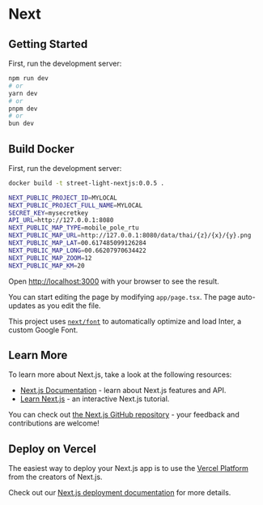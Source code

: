 # Next

## Getting Started

First, run the development server:

```bash
npm run dev
# or
yarn dev
# or
pnpm dev
# or
bun dev
```

## Build Docker

First, run the development server:

```bash
docker build -t street-light-nextjs:0.0.5 .
```

```bash
NEXT_PUBLIC_PROJECT_ID=MYLOCAL
NEXT_PUBLIC_PROJECT_FULL_NAME=MYLOCAL
SECRET_KEY=mysecretkey
API_URL=http://127.0.0.1:8080
NEXT_PUBLIC_MAP_TYPE=mobile_pole_rtu
NEXT_PUBLIC_MAP_URL=http://127.0.0.1:8080/data/thai/{z}/{x}/{y}.png
NEXT_PUBLIC_MAP_LAT=00.617485099126284
NEXT_PUBLIC_MAP_LONG=00.66207970634422
NEXT_PUBLIC_MAP_ZOOM=12
NEXT_PUBLIC_MAP_KM=20
```

Open [http://localhost:3000](http://localhost:3000) with your browser to see the result.

You can start editing the page by modifying `app/page.tsx`. The page auto-updates as you edit the file.

This project uses [`next/font`](https://nextjs.org/docs/basic-features/font-optimization) to automatically optimize and load Inter, a custom Google Font.

## Learn More

To learn more about Next.js, take a look at the following resources:

- [Next.js Documentation](https://nextjs.org/docs) - learn about Next.js features and API.
- [Learn Next.js](https://nextjs.org/learn) - an interactive Next.js tutorial.

You can check out [the Next.js GitHub repository](https://github.com/vercel/next.js/) - your feedback and contributions are welcome!

## Deploy on Vercel

The easiest way to deploy your Next.js app is to use the [Vercel Platform](https://vercel.com/new?utm_medium=default-template&filter=next.js&utm_source=create-next-app&utm_campaign=create-next-app-readme) from the creators of Next.js.

Check out our [Next.js deployment documentation](https://nextjs.org/docs/deployment) for more details.

